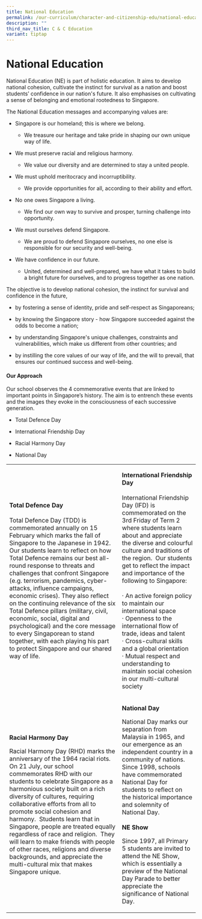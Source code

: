 ```yaml
---
title: National Education
permalink: /our-curriculum/character-and-citizenship-edu/national-education/
description: ""
third_nav_title: C & C Education
variant: tiptap
---
```

<h1>National Education</h1>
<p>National Education (NE) is part of holistic education. It aims to develop
national cohesion, cultivate the instinct for survival as a nation and
boost students’ confidence in our nation's future. It also emphasises on
cultivating a sense of belonging and emotional rootedness to Singapore.</p>
<p>The National Education messages and accompanying values are:</p>
<ul data-tight="true" class="tight">
<li>
<p>Singapore is our homeland; this is where we belong.</p>
<ul data-tight="true" class="tight">
<li>
<p>We treasure our heritage and take pride in shaping our own unique way
of life.</p>
</li>
</ul>
</li>
<li>
<p>We must preserve racial and religious harmony.</p>
<ul data-tight="true" class="tight">
<li>
<p>We value our diversity and are determined to stay a united people.</p>
</li>
</ul>
</li>
<li>
<p>We must uphold meritocracy and incorruptibility.</p>
<ul data-tight="true" class="tight">
<li>
<p>We provide opportunities for all, according to their ability and effort.</p>
</li>
</ul>
</li>
<li>
<p>No one owes Singapore a living.</p>
<ul data-tight="true" class="tight">
<li>
<p>We find our own way to survive and prosper, turning challenge into opportunity.</p>
</li>
</ul>
</li>
<li>
<p>We must ourselves defend Singapore.</p>
<ul data-tight="true" class="tight">
<li>
<p>We are proud to defend Singapore ourselves, no one else is responsible
for our security and well-being.</p>
</li>
</ul>
</li>
<li>
<p>We have confidence in our future.</p>
<ul data-tight="true" class="tight">
<li>
<p>United, determined and well-prepared, we have what it takes to build a
bright future for ourselves, and to progress together as one nation.</p>
</li>
</ul>
</li>
</ul>
<p>The objective is to develop national cohesion, the instinct for survival
and confidence in the future,</p>
<ul data-tight="true" class="tight">
<li>
<p>by fostering a sense of identity, pride and self-respect as Singaporeans;</p>
</li>
<li>
<p>by knowing the Singapore story - how Singapore succeeded against the odds
to become a nation;</p>
</li>
<li>
<p>by understanding Singapore's unique challenges, constraints and vulnerabilities,
which make us different from other countries; and</p>
</li>
<li>
<p>by instilling the core values of our way of life, and the will to prevail,
that ensures our continued success and well-being.</p>
</li>
</ul>
<h4>Our Approach</h4>
<p>Our school observes the 4 commemorative events that are linked to important
points in Singapore’s history. The aim is to entrench these events and
the images they evoke in the consciousness of each successive generation.</p>
<ul data-tight="true" class="tight">
<li>
<p>Total Defence Day</p>
</li>
<li>
<p>International Friendship Day</p>
</li>
<li>
<p>Racial Harmony Day</p>
</li>
<li>
<p>National Day</p>
</li>
</ul>
<table style="minWidth: 50px">
<colgroup>
<col>
<col>
</colgroup>
<tbody>
<tr>
<td rowspan="1" colspan="1">
<p><strong>Total Defence Day</strong>
<br>
<br>Total Defence Day (TDD) is commemorated annually on 15 February which
marks the fall of Singapore to the Japanese in 1942. Our students learn
to reflect on how Total Defence remains our best all-round response to
threats and challenges that confront Singapore (e.g. terrorism, pandemics,
cyber-attacks, influence campaigns, economic crises). They also reflect
on the continuing relevance of the six Total Defence pillars (military,
civil, economic, social, digital and psychological) and the core message
to every Singaporean to stand together, with each playing his part to protect
Singapore and our shared way of life.</p>
</td>
<td rowspan="1" colspan="1">
<p><strong>International Friendship Day</strong>
<br>
<br>International Friendship Day (IFD) is commemorated on the 3rd Friday of
Term 2 where students learn about and appreciate the diverse and colourful
culture and traditions of the region.&nbsp; Our students get to reflect
the impact and importance of the following to Singapore:
<br>
<br>· An active foreign policy to maintain our international space
<br>· Openness to the international flow of trade, ideas and talent
<br>· Cross-cultural skills and a global orientation
<br>· Mutual respect and understanding to maintain social cohesion in our
multi-cultural society</p>
</td>
</tr>
<tr>
<td rowspan="1" colspan="1">
<p><strong>Racial Harmony Day</strong>
<br>
</p>
<p>Racial Harmony Day (RHD) marks the anniversary of the 1964 racial riots.
On 21 July, our school commemorates RHD with our students to celebrate
Singapore as a harmonious society built on a rich diversity of cultures,
requiring collaborative efforts from all to promote social cohesion and
harmony.&nbsp; Students learn that in Singapore, people are treated equally
regardless of race and religion.&nbsp; They will learn to make friends
with people of other races, religions and diverse backgrounds, and appreciate
the multi-cultural mix that makes Singapore unique.</p>
</td>
<td rowspan="1" colspan="1">
<p><strong>National Day</strong>
<br>
</p>
<p>National Day marks our separation from Malaysia in 1965, and our emergence
as an independent country in a community of nations. Since 1998, schools
have commemorated National Day for students to reflect on the historical
importance and solemnity of National Day.
<br>
<br><strong>NE Show</strong>
</p>
<p></p>
<p>Since 1997, all Primary 5 students are invited to attend the NE Show,
which is essentially a preview of the National Day Parade to better appreciate
the significance of National Day.</p>
</td>
</tr>
</tbody>
</table>
<p>&nbsp;</p>